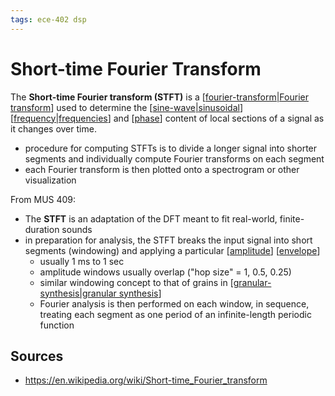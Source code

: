 ```yaml
---
tags: ece-402 dsp
---
```


# Short-time Fourier Transform

The **Short-time Fourier transform (STFT)** is a [[fourier-transform|Fourier transform]] used to determine the [[sine-wave|sinusoidal]] [[frequency|frequencies]] and [[phase]] content of local sections of a signal as it changes over time.

- procedure for computing STFTs is to divide a longer signal into shorter segments and individually compute Fourier transforms on each segment
- each Fourier transform is then plotted onto a spectrogram or other visualization

From MUS 409:

- The **STFT** is an adaptation of the DFT meant to fit real-world, finite-duration sounds
- in preparation for analysis, the STFT breaks the input signal into short segments (windowing) and applying a particular [[amplitude]] [[envelope]]
  - usually 1 ms to 1 sec
  - amplitude windows usually overlap ("hop size" = 1, 0.5, 0.25)
  - similar windowing concept to that of grains in [[granular-synthesis|granular synthesis]]
  - Fourier analysis is then performed on each window, in sequence, treating each segment as one period of an infinite-length periodic function

## Sources

- <https://en.wikipedia.org/wiki/Short-time_Fourier_transform>

[//begin]: # "Autogenerated link references for markdown compatibility"
[fourier-transform|Fourier transform]: fourier-transform "Fourier Transform"
[sine-wave|sinusoidal]: sine-wave "Sine wave"
[frequency|frequencies]: frequency "Frequency"
[phase]: phase "Phase"
[amplitude]: amplitude "Amplitude"
[envelope]: envelope "Envelope"
[granular-synthesis|granular synthesis]: granular-synthesis "Granular Synthesis"
[//end]: # "Autogenerated link references"
